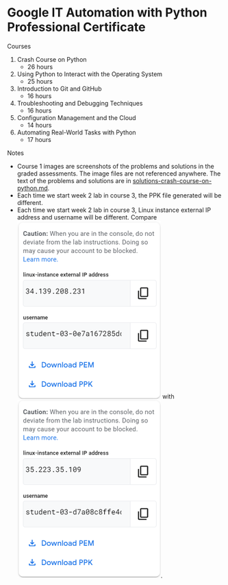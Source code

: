 # Google IT Automation with Python Professional Certificate

Courses

1. Crash Course on Python
   - 26 hours
2. Using Python to Interact with the Operating System
   - 25 hours
3. Introduction to Git and GitHub
   - 16 hours
4. Troubleshooting and Debugging Techniques
   - 16 hours
5. Configuration Management and the Cloud
   - 14 hours
6. Automating Real-World Tasks with Python
   - 17 hours

Notes

- Course 1 images are screenshots of the problems and solutions in the graded assessments. The image files are not referenced anywhere. The text of the problems and solutions are in [solutions-crash-course-on-python.md](./course01-crash-course-on-python/solutions-crash-course-on-python.md).
- Each time we start week 2 lab in course 3, the PPK file generated will be different.
- Each time we start week 2 lab in course 3, Linux instance external IP address and username will be different. Compare ![course-03-week-02-vm-instance-01.png](./images/course-03-week-02-vm-instance-01.png) with ![course-03-week-02-vm-instance-01.png](./images/course-03-week-02-vm-instance-02.png).


